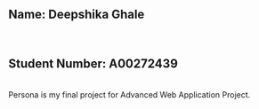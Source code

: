 ## Name: Deepshika Ghale
<br/>

## Student Number: A00272439
<br/>
Persona is my final project for Advanced Web Application Project.
